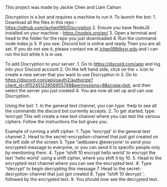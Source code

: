 This project was made by Jackie Chen and Liam Calnan

Discryption is a bot and requires a machine to run it. To launch the bot:
    1. Download all the files in this repo - https://github.com/jachen199/Discryption
    2. Ensure you have NodeJS installed on your machine - https://nodejs.org/en/
    3. Open a terminal and head to the folder for the repo you just downloaded
    4. Run the command:
        node index.js
    5. If you see:
        Discord bot is online and ready
    Then you are all set. 
    If you do not see it, please contact me at jchen199@syr.edu and I can run the bot while it is in use. 

To add Discryption to your server: 
    1. Go to https://discord.com/app and log into your Discord account
    2. On the left hand side, click on the + icon to create a new server that you want to use Discryption in
    3. Go to https://discord.com/api/oauth2/authorize?client_id=915245122956955749&permissions=8&scope=bot, and then select the server you just created
    4. You are now all set up and can use Discryption.


Using the bot:
    1. In the general text channel, you can type:
        !help
    to see all the commands the discord bot currently accepts.
    2. To get started, type:
        !encrypt 
    This will create a new text channel where you can test the various ciphers. Follow the instructions the bot gives you. 

Example of running a shift cipher:
    1. Type '!encrypt' in the general text channel
    2. Head to the secret-encryption-channel that just got created on the left side of the screen
    3. Type '!addusers @everyone' to send your encrypted message to everyone, or you can send it to specific people only by mentioning them.
    4. Type '!shift 10 encrypt hello world' to encrypt the text 'hello world' using a shift cipher, where you shift it by 10. 
    5. Head to the encrypted-text channel where you can see the encrypted text.
    6. Type '!decrypt' to begin decrypting this message
    7. Head to the secret-decryption-channel that just got created
    8. Type '!shift 10 decrypt ', followed by the encrypted text. 
    9. You should now see the decrypted text. 